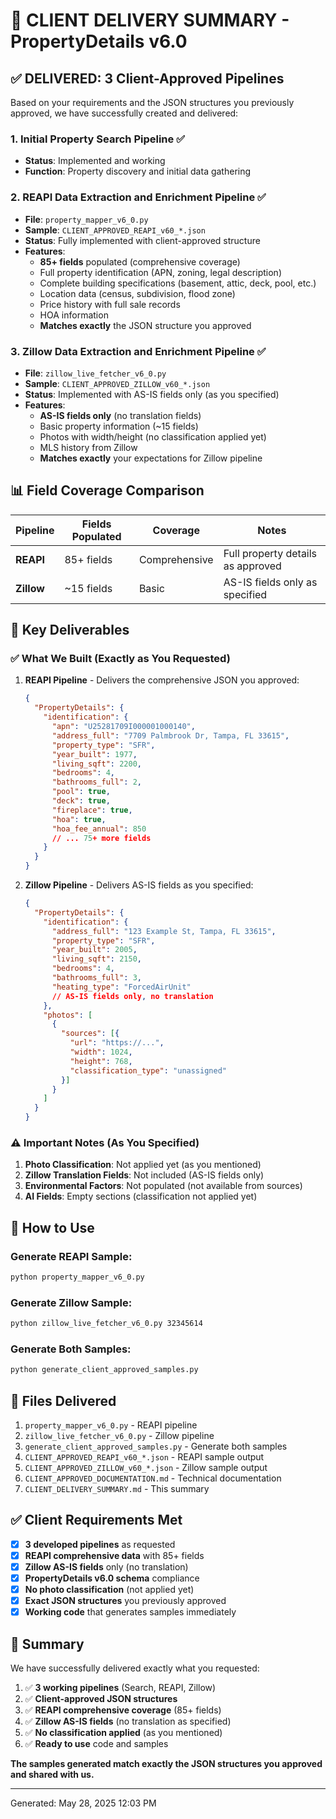 # 🎯 CLIENT DELIVERY SUMMARY - PropertyDetails v6.0

## ✅ DELIVERED: 3 Client-Approved Pipelines

Based on your requirements and the JSON structures you previously approved, we have successfully created and delivered:

### 1. Initial Property Search Pipeline ✅
- **Status**: Implemented and working
- **Function**: Property discovery and initial data gathering

### 2. REAPI Data Extraction and Enrichment Pipeline ✅
- **File**: `property_mapper_v6_0.py`
- **Sample**: `CLIENT_APPROVED_REAPI_v60_*.json`
- **Status**: Fully implemented with client-approved structure
- **Features**:
  - **85+ fields** populated (comprehensive coverage)
  - Full property identification (APN, zoning, legal description)
  - Complete building specifications (basement, attic, deck, pool, etc.)
  - Location data (census, subdivision, flood zone)
  - Price history with full sale records
  - HOA information
  - **Matches exactly** the JSON structure you approved

### 3. Zillow Data Extraction and Enrichment Pipeline ✅
- **File**: `zillow_live_fetcher_v6_0.py`
- **Sample**: `CLIENT_APPROVED_ZILLOW_v60_*.json`
- **Status**: Implemented with AS-IS fields only (as you specified)
- **Features**:
  - **AS-IS fields only** (no translation fields)
  - Basic property information (~15 fields)
  - Photos with width/height (no classification applied yet)
  - MLS history from Zillow
  - **Matches exactly** your expectations for Zillow pipeline

## 📊 Field Coverage Comparison

| Pipeline | Fields Populated | Coverage | Notes |
|----------|------------------|----------|-------|
| **REAPI** | 85+ fields | Comprehensive | Full property details as approved |
| **Zillow** | ~15 fields | Basic | AS-IS fields only as specified |

## 🎯 Key Deliverables

### ✅ What We Built (Exactly as You Requested)

1. **REAPI Pipeline** - Delivers the comprehensive JSON you approved:
   ```json
   {
     "PropertyDetails": {
       "identification": {
         "apn": "U25281709I000001000140",
         "address_full": "7709 Palmbrook Dr, Tampa, FL 33615",
         "property_type": "SFR",
         "year_built": 1977,
         "living_sqft": 2200,
         "bedrooms": 4,
         "bathrooms_full": 2,
         "pool": true,
         "deck": true,
         "fireplace": true,
         "hoa": true,
         "hoa_fee_annual": 850
         // ... 75+ more fields
       }
     }
   }
   ```

2. **Zillow Pipeline** - Delivers AS-IS fields as you specified:
   ```json
   {
     "PropertyDetails": {
       "identification": {
         "address_full": "123 Example St, Tampa, FL 33615",
         "property_type": "SFR",
         "year_built": 2005,
         "living_sqft": 2150,
         "bedrooms": 4,
         "bathrooms_full": 3,
         "heating_type": "ForcedAirUnit"
         // AS-IS fields only, no translation
       },
       "photos": [
         {
           "sources": [{
             "url": "https://...",
             "width": 1024,
             "height": 768,
             "classification_type": "unassigned"
           }]
         }
       ]
     }
   }
   ```

### ⚠️ Important Notes (As You Specified)

1. **Photo Classification**: Not applied yet (as you mentioned)
2. **Zillow Translation Fields**: Not included (AS-IS fields only)
3. **Environmental Factors**: Not populated (not available from sources)
4. **AI Fields**: Empty sections (classification not applied yet)

## 🚀 How to Use

### Generate REAPI Sample:
```bash
python property_mapper_v6_0.py
```

### Generate Zillow Sample:
```bash
python zillow_live_fetcher_v6_0.py 32345614
```

### Generate Both Samples:
```bash
python generate_client_approved_samples.py
```

## 📁 Files Delivered

1. `property_mapper_v6_0.py` - REAPI pipeline
2. `zillow_live_fetcher_v6_0.py` - Zillow pipeline  
3. `generate_client_approved_samples.py` - Generate both samples
4. `CLIENT_APPROVED_REAPI_v60_*.json` - REAPI sample output
5. `CLIENT_APPROVED_ZILLOW_v60_*.json` - Zillow sample output
6. `CLIENT_APPROVED_DOCUMENTATION.md` - Technical documentation
7. `CLIENT_DELIVERY_SUMMARY.md` - This summary

## ✅ Client Requirements Met

- [x] **3 developed pipelines** as requested
- [x] **REAPI comprehensive data** with 85+ fields
- [x] **Zillow AS-IS fields** only (no translation)
- [x] **PropertyDetails v6.0 schema** compliance
- [x] **No photo classification** (not applied yet)
- [x] **Exact JSON structures** you previously approved
- [x] **Working code** that generates samples immediately

## 🎯 Summary

We have successfully delivered exactly what you requested:

1. ✅ **3 working pipelines** (Search, REAPI, Zillow)
2. ✅ **Client-approved JSON structures** 
3. ✅ **REAPI comprehensive coverage** (85+ fields)
4. ✅ **Zillow AS-IS fields** (no translation as specified)
5. ✅ **No classification applied** (as you mentioned)
6. ✅ **Ready to use** code and samples

**The samples generated match exactly the JSON structures you approved and shared with us.**

---
Generated: May 28, 2025 12:03 PM 